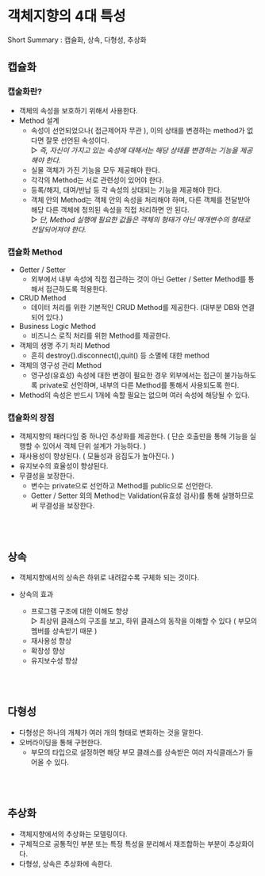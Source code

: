# 객체지향의 4대 특성
Short Summary : 캡슐화, 상속, 다형성, 추상화

## 캡슐화
### 캡술화란?
- 객체의 속성을 보호하기 위해서 사용한다.
- Method 설계
  - 속성이 선언되었으나( 접근제어자 무관 ), 이의 상태를 변경하는 method가 없다면 잘못 선언된 속성이다.
  <br> ▷ *즉, 자신이 가지고 있는 속성에 대해서는 해당 상태를 변경하는 기능을 제공해야 한다.*
  - 실물 객체가 가진 기능을 모두 제공해야 한다.
  - 각각의 Method는 서로 관련성이 있어야 한다.
  - 등록/해지, 대여/반납 등 각 속성의 상대되는 기능을 제공해야 한다.
  - 객체 안의 Method는 객체 안의 속성을 처리해야 하며, 다른 객체를 전달받아 해당 다른 객체에 정의된 속성을 직접 처리하면 안 된다.
  <br> ▷ *단, Method 실행에 필요한 값들은 객체의 형태가 아닌 매개변수의 형태로 전달되어져야 한다.*

### 캡슐화 Method
- Getter / Setter
  - 외부에서 내부 속성에 직접 접근하는 것이 아닌 Getter / Setter Method를 통해서 접근하도록 적용한다.
- CRUD Method
  - 데이터 처리를 위한 기본적인 CRUD Method를 제공한다. (대부분 DB와 연결되어 있다.)
- Business Logic Method
  - 비즈니스 로직 처리를 위한 Method를 제공한다.
- 객체의 생명 주기 처리 Method
  - 흔히 destroy().disconnect(),quit() 등 소멸에 대한 method
- 객체의 영구성 관리 Method
  - 영구성(유효성) 속성에 대한 변경이 필요한 경우 외부에서는 접근이 불가능하도록 private로 선언하며, 내부의 다른 Method를 통해서 사용되도록 한다.
- Method의 속성은 반드시 1개에 속할 필요는 없으며 여러 속성에 해당될 수 있다.

### 캡슐화의 장점
- 객체지향의 패러다임 중 하나인 추상화를 제공한다. ( 단순 호출만을 통해 기능을 실행할 수 있어서 객체 단위 설계가 가능하다. )
- 재사용성이 향상된다. ( 모듈성과 응집도가 높아진다. )
- 유지보수의 효율성이 향상된다.
- 무결성을 보장한다.
  - 변수는 private으로 선언하고 Method를 public으로 선언한다.
  - Getter / Setter 외의 Method는 Validation(유효성 검사)를 통해 실행하므로써 무결성을 보장한다.

<br><br>


## 상속
- 객체지향에서의 상속은 하위로 내려갈수록 구체화 되는 것이다.
- 상속의 효과
  - 프로그램 구조에 대한 이해도 향상
  <br> ▷ 최상위 클래스의 구조를 보고, 하위 클래스의 동작을 이해할 수 있다 ( 부모의 멤버를 상속받기 때문 )
  - 재사용성 향상
  - 확장성 향상
  - 유지보수성 향상
  
  <br><br>

## 다형성
- 다형성은 하나의 개체가 여러 개의 형태로 변화하는 것을 말한다.
- 오버라이딩을 통해 구현한다.
  - 부모의 타입으로 설정하면 해당 부모 클래스를 상속받은 여러 자식클래스가 들어올 수 있다.

<br><br>

## 추상화
- 객체지향에서의 추상화는 모델링이다.
- 구체적으로 공통적인 부분 또는 특정 특성을 분리해서 재조합하는 부분이 추상화이다.
- 다형성, 상속은 추상화에 속한다.